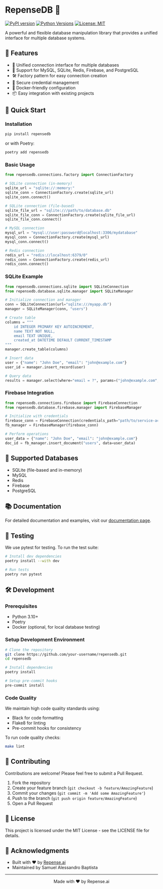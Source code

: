 # RepenseDB 🚀

[![PyPI version](https://badge.fury.io/py/repensedb.svg)](https://badge.fury.io/py/repensedb)
[![Python Versions](https://img.shields.io/pypi/pyversions/repensedb.svg)](https://pypi.org/project/repensedb/)
[![License: MIT](https://img.shields.io/badge/License-MIT-yellow.svg)](https://opensource.org/licenses/MIT)

A powerful and flexible database manipulation library that provides a unified interface for multiple database systems.

## 🌟 Features

- 🔌 Unified connection interface for multiple databases
- 🔄 Support for MySQL, SQLite, Redis, Firebase, and PostgreSQL
- 🛠 Factory pattern for easy connection creation
- 🔐 Secure credential management
- 🐳 Docker-friendly configuration
- 📦 Easy integration with existing projects

## 🚀 Quick Start

### Installation

```bash
pip install repensedb
```

or with Poetry:

```bash
poetry add repensedb
```

### Basic Usage

```python
from repensedb.connections.factory import ConnectionFactory

# SQLite connection (in-memory)
sqlite_url = "sqlite://:memory:"
sqlite_conn = ConnectionFactory.create(sqlite_url)
sqlite_conn.connect()

# SQLite connection (file-based)
sqlite_file_url = "sqlite:///path/to/database.db"
sqlite_file_conn = ConnectionFactory.create(sqlite_file_url)
sqlite_file_conn.connect()

# MySQL connection
mysql_url = "mysql://user:password@localhost:3306/mydatabase"
mysql_conn = ConnectionFactory.create(mysql_url)
mysql_conn.connect()

# Redis connection
redis_url = "redis://localhost:6379/0"
redis_conn = ConnectionFactory.create(redis_url)
redis_conn.connect()
```

### SQLite Example

```python
from repensedb.connections.sqlite import SQLiteConnection
from repensedb.database.sqlite.manager import SQLiteManager

# Initialize connection and manager
conn = SQLiteConnection(url="sqlite:///myapp.db")
manager = SQLiteManager(conn, "users")

# Create table
columns = """
    id INTEGER PRIMARY KEY AUTOINCREMENT,
    name TEXT NOT NULL,
    email TEXT UNIQUE,
    created_at DATETIME DEFAULT CURRENT_TIMESTAMP
"""
manager.create_table(columns)

# Insert data
user = {"name": "John Doe", "email": "john@example.com"}
user_id = manager.insert_record(user)

# Query data
results = manager.select(where="email = ?", params=("john@example.com",))
```

### Firebase Integration

```python
from repensedb.connections.firebase import FirebaseConnection
from repensedb.database.firebase.manager import FirebaseManager

# Initialize with credentials
firebase_conn = FirebaseConnection(credentials_path="path/to/service-account.json")
fb_manager = FirebaseManager(firebase_conn)

# Perform operations
user_data = {"name": "John Doe", "email": "john@example.com"}
doc_id = fb_manager.insert_document("users", data=user_data)
```

## 🔧 Supported Databases

- SQLite (file-based and in-memory)
- MySQL
- Redis
- Firebase
- PostgreSQL

## 📚 Documentation

For detailed documentation and examples, visit our [documentation page](#).

## 🧪 Testing

We use pytest for testing. To run the test suite:

```bash
# Install dev dependencies
poetry install --with dev

# Run tests
poetry run pytest
```

## 🛠 Development

### Prerequisites

- Python 3.10+
- Poetry
- Docker (optional, for local database testing)

### Setup Development Environment

```bash
# Clone the repository
git clone https://github.com/your-username/repensedb.git
cd repensedb

# Install dependencies
poetry install

# Setup pre-commit hooks
pre-commit install
```

### Code Quality

We maintain high code quality standards using:

- Black for code formatting
- Flake8 for linting
- Pre-commit hooks for consistency

To run code quality checks:

```bash
make lint
```

## 🤝 Contributing

Contributions are welcome! Please feel free to submit a Pull Request.

1. Fork the repository
2. Create your feature branch (`git checkout -b feature/AmazingFeature`)
3. Commit your changes (`git commit -m 'Add some AmazingFeature'`)
4. Push to the branch (`git push origin feature/AmazingFeature`)
5. Open a Pull Request

## 📄 License

This project is licensed under the MIT License - see the LICENSE file for details.

## 🙏 Acknowledgments

- Built with ❤️ by [Repense.ai](https://repense.ai)
- Maintained by Samuel Alessandro Baptista

---

<p align="center">Made with ❤️ by Repense.ai</p>
